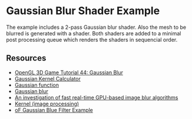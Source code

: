 # Gaussian Blur Shader Example

The example includes a 2-pass Gaussian blur shader. Also the mesh to be blurred is generated with a shader. Both shaders are added to a minimal post processing queue which renders the shaders in sequencial order.

## Resources

* [OpenGL 3D Game Tutorial 44: Gaussian Blur](https://www.youtube.com/watch?v=uZlwbWqQKpc)
* [Gaussian Kernel Calculator](http://dev.theomader.com/gaussian-kernel-calculator/)
* [Gaussian function](https://en.wikipedia.org/wiki/Gaussian_function)
* [Gaussian blur](https://en.wikipedia.org/wiki/Gaussian_blur)
* [An investigation of fast real-time GPU-based image blur algorithms](https://software.intel.com/en-us/blogs/2014/07/15/an-investigation-of-fast-real-time-gpu-based-image-blur-algorithms)
* [Kernel (image processing)](https://en.wikipedia.org/wiki/Kernel_(image_processing))
* [oF Gaussian Blue Filter Example](https://github.com/openframeworks/openFrameworks/tree/master/examples/shader/09_gaussianBlurFilter)